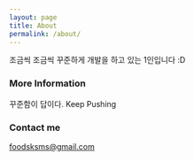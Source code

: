 ```yaml
---
layout: page
title: About
permalink: /about/
---
```


조금씩 조금씩 꾸준하게 개발을 하고 있는 1인입니다 :D

### More Information

꾸준함이 답이다. Keep Pushing

### Contact me

[foodsksms@gmail.com](mailto:email@domain.com)
